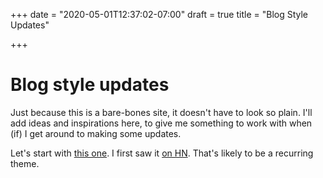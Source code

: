 +++
date = "2020-05-01T12:37:02-07:00"
draft = true
title = "Blog Style Updates"

+++

# Blog style updates

Just because this is a bare-bones site, it doesn't have to look so plain. I'll
add ideas and inspirations here, to give me something to work with when (if) I
get around to making some updates.

Let's start with [this one][1].  I first saw it [on HN][2]. That's likely to be
a recurring theme.

[1]: https://ferd.ca/

[2]: https://news.ycombinator.com/item?id=23041018
